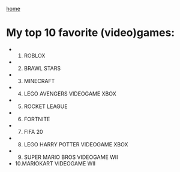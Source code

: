 [home](index.md)
# My top 10 favorite (video)games:

* 1. ROBLOX
* 2. BRAWL STARS
* 3. MINECRAFT
* 4. LEGO AVENGERS VIDEOGAME XBOX
* 5. ROCKET LEAGUE
* 6. FORTNITE
* 7. FIFA 20
* 8. LEGO HARRY POTTER VIDEOGAME XBOX
* 9. SUPER MARIO BROS VIDEOGAME WII
* 10.MARIOKART VIDEOGAME WII
